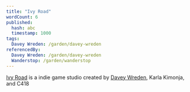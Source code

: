 ```yaml
---
title: "Ivy Road"
wordCount: 6
published:
  hash: abc
  timestamp: 1000
tags:
  Davey Wreden: /garden/davey-wreden
referencedBy:
  Davey Wreden: /garden/davey-wreden
  Wanderstop: /garden/wanderstop
---
```


[Ivy Road](https://www.ivyroad.fun/) is a indie game studio created by [Davey Wreden](/garden/davey-wreden), Karla Kimonja, and C418